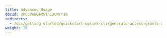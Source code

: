 ```yaml
---
title: Advanced Usage
docId: UPu3VuWQaX5ThIJCWTY1m
redirects:
  - /dcs/getting-started/quickstart-uplink-cli/generate-access-grants-and-tokens
weight: 15
---
```


[](docId:TbMdOGCAXNWyPpQmH6EOq)

[](docId:OXSINcFRuVMBacPvswwNU)&#x20;
